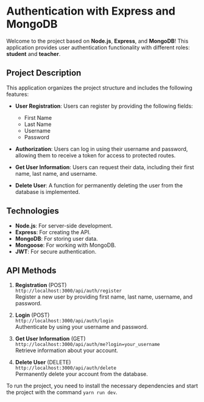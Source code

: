 # Authentication with Express and MongoDB

Welcome to the project based on **Node.js**, **Express**, and **MongoDB**! This application provides user authentication functionality with different roles: **student** and **teacher**.

## Project Description

This application organizes the project structure and includes the following features:

- **User Registration**: Users can register by providing the following fields:
  - First Name
  - Last Name
  - Username
  - Password

- **Authorization**: Users can log in using their username and password, allowing them to receive a token for access to protected routes.

- **Get User Information**: Users can request their data, including their first name, last name, and username.

- **Delete User**: A function for permanently deleting the user from the database is implemented.

## Technologies

- **Node.js**: For server-side development.
- **Express**: For creating the API.
- **MongoDB**: For storing user data.
- **Mongoose**: For working with MongoDB.
- **JWT**: For secure authentication.

## API Methods

1. **Registration** (POST)  
   `http://localhost:3000/api/auth/register`  
   Register a new user by providing first name, last name, username, and password.

2. **Login** (POST)  
   `http://localhost:3000/api/auth/login`  
   Authenticate by using your username and password.

3. **Get User Information** (GET)  
   `http://localhost:3000/api/auth/me?login=your_username`  
   Retrieve information about your account.

4. **Delete User** (DELETE)  
   `http://localhost:3000/api/auth/delete`  
   Permanently delete your account from the database.

To run the project, you need to install the necessary dependencies and start the project with the command `yarn run dev`.
